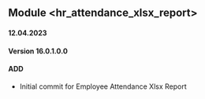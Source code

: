 ## Module <hr_attendance_xlsx_report>

#### 12.04.2023
#### Version 16.0.1.0.0
#### ADD

- Initial commit for Employee Attendance Xlsx Report